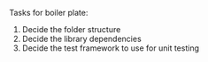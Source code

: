 Tasks for boiler plate:
 1. Decide the folder structure
 2. Decide the library dependencies
 3. Decide the test framework to use for unit testing